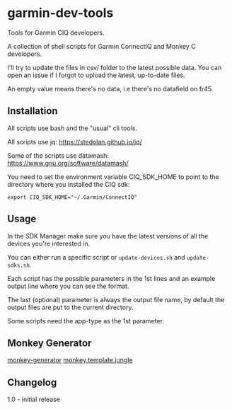 # garmin-dev-tools
Tools for Garmin CIQ developers.

A collection of shell scripts for Garmin ConnectIQ and Monkey C developers.

I'll try to update the files in csv/ folder to the latest possible data. You can open an issue if I forgot to upload the latest, up-to-date files.

An empty value means there's no data, i.e there's no datafield on fr45.

## Installation
All scripts use bash and the "usual" cli tools.

All scripts use jq: https://stedolan.github.io/jq/

Some of the scripts use datamash: https://www.gnu.org/software/datamash/

You need to set the environment variable CIQ_SDK_HOME to point to the directory where you installed the CIQ sdk:

`export CIQ_SDK_HOME="~/.Garmin/ConnectIQ"`

## Usage

In the SDK Manager make sure you have the latest versions of all the devices you're interested in.

You can either run a specific script or `update-devices.sh` and `update-sdks.sh`.

Each script has the possible parameters in the 1st lines and an example output line where you can see the format.

The last (optional) parameter is always the output file name, by default the output files are put to the current directory.

Some scripts need the app-type as the 1st parameter.

## Monkey Generator
<a href="monkey-generator">monkey-generator</a>
<a href="monkey-generator/monkey.template.jungle">monkey.template.jungle</a>

## Changelog
1.0 - initial release

